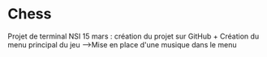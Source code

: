 # Chess
Projet de terminal NSI 
15 mars : création du projet sur GitHub + Création du menu principal du jeu
-->Mise en place d'une musique dans le menu

